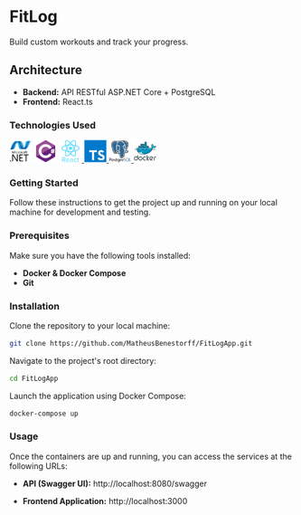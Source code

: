 # FitLog

Build custom workouts and track your progress.

## Architecture

- **Backend:** API RESTful ASP.NET Core + PostgreSQL
- **Frontend:** React.ts

### Technologies Used

<p align="left">
  <a href="https://dotnet.microsoft.com/en-us/" target="_blank" rel="noreferrer"><img src="https://raw.githubusercontent.com/devicons/devicon/master/icons/dot-net/dot-net-original-wordmark.svg" alt="dotnet" width="40" height="40"/></a>
  <a href="https://www.cprogramming.com/" target="_blank" rel="noreferrer"> <img src="https://raw.githubusercontent.com/devicons/devicon/master/icons/csharp/csharp-original.svg" alt="csharp" width="40" height="40"/></a>
  <a href="https://reactjs.org/" target="_blank" rel="noreferrer"> <img src="https://raw.githubusercontent.com/devicons/devicon/master/icons/react/react-original-wordmark.svg" alt="react" width="40" height="40"/> </a>
  <a href="https://www.typescriptlang.org/" target="_blank" rel="noreferrer"> <img src="https://raw.githubusercontent.com/devicons/devicon/master/icons/typescript/typescript-original.svg" alt="typescript" width="40" height="40"/> </a>
  <a href="https://www.postgresql.org" target="_blank" rel="noreferrer"> <img src="https://raw.githubusercontent.com/devicons/devicon/master/icons/postgresql/postgresql-original-wordmark.svg" alt="postgresql" width="40" height="40"/> </a>
  <a href="https://www.docker.com/" target="_blank" rel="noreferrer"> <img src="https://raw.githubusercontent.com/devicons/devicon/master/icons/docker/docker-original-wordmark.svg" alt="docker" width="40" height="40"/> </a>
</p>

### Getting Started

Follow these instructions to get the project up and running on your local machine for development and testing.

### Prerequisites

Make sure you have the following tools installed:

- **Docker & Docker Compose**
- **Git**

### Installation

Clone the repository to your local machine:

```bash
git clone https://github.com/MatheusBenestorff/FitLogApp.git
```

Navigate to the project's root directory:

```bash
cd FitLogApp
```

Launch the application using Docker Compose:

```bash
docker-compose up
```

### Usage

Once the containers are up and running, you can access the services at the following URLs:

- **API (Swagger UI):** http://localhost:8080/swagger

- **Frontend Application:** http://localhost:3000
